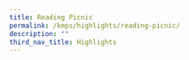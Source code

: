 ```yaml
---
title: Reading Picnic
permalink: /kmps/highlights/reading-picnic/
description: ""
third_nav_title: Highlights
---
```

